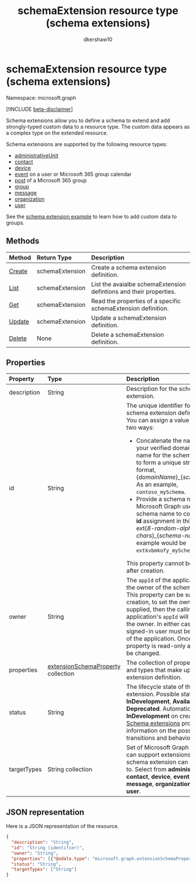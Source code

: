 ﻿---
title: "schemaExtension resource type (schema extensions)"
description: "Schema extensions allow you to define a schema to extend and add strongly-typed custom data to a resource type. The custom data appears as a complex type on the extended resource. "
localization_priority: Normal
author: "dkershaw10"
doc_type: resourcePageType
ms.prod: "extensions"
---

# schemaExtension resource type (schema extensions)

Namespace: microsoft.graph

[!INCLUDE [beta-disclaimer](../../includes/beta-disclaimer.md)]

Schema extensions allow you to define a schema to extend and add strongly-typed custom data to a resource type. The custom data appears as a complex type on the extended resource. 

Schema extensions are supported by the following resource types:

- [administrativeUnit](administrativeunit.md)
- [contact](contact.md)
- [device](device.md)
- [event](event.md) on a user or Microsoft 365 group calendar
- [post](post.md) of a Microsoft 365 group
- [group](group.md)
- [message](message.md) 
- [organization](organization.md)
- [user](user.md)

See the [schema extension example](/graph/extensibility-schema-groups) to learn how to add custom data to groups.

## Methods

| Method                                                    | Return Type     | Description                                                        |
| :-------------------------------------------------------- | :-------------- | :----------------------------------------------------------------- |
| [Create](../api/schemaextension-post-schemaextensions.md) | schemaExtension | Create a schema extension definition.                              |
| [List](../api/schemaextension-list.md)                    | schemaExtension | List the avaialbe schemaExtension defintions and their properties. |
| [Get](../api/schemaextension-get.md)                      | schemaExtension | Read the properties of a specific schemaExtension definition.      |
| [Update](../api/schemaextension-update.md)                | schemaExtension | Update a schemaExtension definition.                               |
| [Delete](../api/schemaextension-delete.md)                | None            | Delete a schemaExtension definition.                               |

## Properties

| Property    | Type                                                             | Description                                                                                                                                                                                                                                                                                                                                                                                                                                                                                                                                                                                                                                             |
| :---------- | :--------------------------------------------------------------- | :------------------------------------------------------------------------------------------------------------------------------------------------------------------------------------------------------------------------------------------------------------------------------------------------------------------------------------------------------------------------------------------------------------------------------------------------------------------------------------------------------------------------------------------------------------------------------------------------------------------------------------------------------ |
| description | String                                                           | Description for the schema extension.                                                                                                                                                                                                                                                                                                                                                                                                                                                                                                                                                                                                                   |
| id          | String                                                           | The unique identifier for the schema extension definition. <br>You can assign a value in one of two ways: <ul><li>Concatenate the name of one of your verified domains with a name for the schema extension to form a unique string in this format, \{_&#65279;domainName_\}\_\{_&#65279;schemaName_\}. As an example, `contoso_mySchema`. </li><li>Provide a schema name, and let Microsoft Graph use that schema name to complete the **id** assignment in this format: ext\{_&#65279;8-random-alphanumeric-chars_\}\_\{_&#65279;schema-name_\}. An example would be `extkvbmkofy_mySchema`.</li></ul>This property cannot be changed after creation. |
| owner       | String                                                           | The `appId` of the application that is the owner of the schema extension. This property can be supplied on creation, to set the owner.  If not supplied, then the calling application's `appId` will be set as the owner. In either case, the signed-in user must be the owner of the application. Once set, this property is read-only and cannot be changed.                                                                                                                                                                                                                                                                                          |
| properties  | [extensionSchemaProperty](extensionschemaproperty.md) collection | The collection of property names and types that make up the schema extension definition.                                                                                                                                                                                                                                                                                                                                                                                                                                                                                                                                                                |
| status      | String                                                           | The lifecycle state of the schema extension. Possible states are **InDevelopment**, **Available**, and **Deprecated**. Automatically set to **InDevelopment** on creation. [Schema extensions](/graph/extensibility-overview#schema-extensions) provides more information on the possible state transitions and behaviors.                                                                                                                                                                                                                                                                                                                              |
| targetTypes | String collection                                                | Set of Microsoft Graph types (that can support extensions) that the schema extension can be applied to. Select from **administrativeUnit**, **contact**, **device**, **event**, **group**, **message**, **organization**, **post**, or **user**.                                                                                                                                                                                                                                                                                                                                                                                                        |

## JSON representation

Here is a JSON representation of the resource.

<!-- {
  "blockType": "resource",
  "optionalProperties": [

  ],
  "@odata.type": "microsoft.graph.schemaExtension"
}-->

```json
{
  "description": "String",
  "id": "String (identifier)",
  "owner": "String",
  "properties": [{"@odata.type": "microsoft.graph.extensionSchemaProperty"}],
  "status": "String",
  "targetTypes": ["String"]
}

```

<!-- uuid: 8fcb5dbc-d5aa-4681-8e31-b001d5168d79
2015-10-25 14:57:30 UTC -->

<!--
{
  "type": "#page.annotation",
  "description": "schemaExtension resource",
  "keywords": "",
  "section": "documentation",
  "tocPath": "",
  "suppressions": []
}
-->
